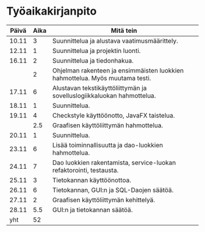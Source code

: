 # Työaikakirjanpito

| Päivä | Aika | Mitä tein |
| ----- | ---- | --------- |
| 10.11 | 3 | Suunnittelua ja alustava vaatimusmäärittely. |
| 12.11 | 1 | Suunnittelua ja projektin luonti. |
| 16.11 | 2 | Suunnittelua ja tiedonhakua. |
|  | 2 | Ohjelman rakenteen ja ensimmäisten luokkien hahmottelua. Myös muutama testi. |
| 17.11 | 6 | Alustavan tekstikäyttöliittymän ja sovelluslogiikkaluokan hahmottelua. |
| 18.11 | 1 | Suunnittelua. |
| 19.11 | 4 | Checkstyle käyttöönotto, JavaFX taistelua. |
|  | 2.5 | Graafisen käyttöliittymän hahmottelua. |
| 20.11 | 1 | Suunnittelua. |
| 23.11 | 6 | Lisää toiminnallisuutta ja dao-luokkien hahmottelua. |
| 24.11 | 7 | Dao luokkien rakentamista, service-luokan refaktorointi, testausta. |
| 25.11 | 3 | Tietokannan käyttöönottoa. |
| 26.11 | 6 | Tietokannan, GUI:n ja SQL-Daojen säätöä. |
| 27.11 | 2 | Graafisen käyttöliittymän kehittelyä. |
| 28.11 | 5.5 | GUI:n ja tietokannan säätöä. |
| yht | 52 | |
